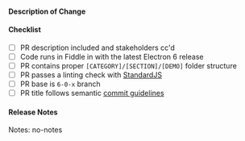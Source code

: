 #### Description of Change
<!-- Indicate which API demo your PR is porting -->

#### Checklist
<!-- For completed items, change [ ] to [x]. -->

- [ ] PR description included and stakeholders cc'd
- [ ] Code runs in Fiddle in with the latest Electron 6 release
- [ ] PR contains proper `[CATEGORY]/[SECTION]/[DEMO]` folder structure
- [ ] PR passes a linting check with [StandardJS](https://github.com/standard/standard)
- [ ] PR base is `6-0-x` branch
- [ ] PR title follows semantic [commit guidelines](https://github.com/electron/electron/blob/master/docs/development/pull-requests.md#commit-message-guidelines)

#### Release Notes
<!-- Do not change -->
Notes: no-notes
